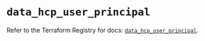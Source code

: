 # `data_hcp_user_principal`

Refer to the Terraform Registry for docs: [`data_hcp_user_principal`](https://registry.terraform.io/providers/hashicorp/hcp/0.103.0/docs/data-sources/user_principal).
